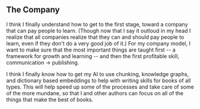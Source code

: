 ## The Company

I think I finally understand how to get to the first stage, toward a company that can pay people to learn. (Though
now that I say it outloud in my head I realize that all companies realize that they can and should pay people to 
learn, even if they don't do a very good job of it.) For my company model, I want to make sure that the most important
things are taught first -- a framework for growth and learning -- and then the first profitable skill, communication -> publishing.

I think I finally know how to get my AI to use chunking, knowledge graphs, and dictionary based embeddings to help with
writing skills for books of all types. This will help speed up some of the processes and take care of some of the more mundane,
so that I and other authors can focus on all of the things that make the best of books.
